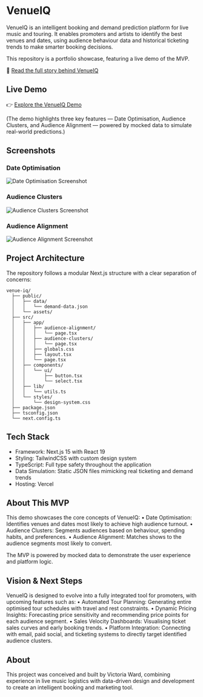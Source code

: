 #  VenueIQ

VenueIQ is an intelligent booking and demand prediction platform for live music and touring. It enables promoters and artists to identify the best venues and dates, using audience behaviour data and historical ticketing trends to make smarter booking decisions.

This repository is a portfolio showcase, featuring a live demo of the MVP.

📖 [Read the full story behind VenueIQ](https://www.notion.so/VenueIQ-2351d53cfded80e68a4afed09bd24c3e)

## Live Demo

👉 [Explore the VenueIQ Demo](https://venue-iq.vercel.app/)

(The demo highlights three key features — Date Optimisation, Audience Clusters, and Audience Alignment — powered by mocked data to simulate real-world predictions.)

## Screenshots

### Date Optimisation

![Date Optimisation Screenshot](public/screenshots/date-optimisation.png)

### Audience Clusters

![Audience Clusters Screenshot](public/screenshots/date-optimisation.png)

### Audience Alignment

![Audience Alignment Screenshot](public/screenshots/date-optimisation.png)

## Project Architecture

The repository follows a modular Next.js structure with a clear separation of concerns:

```
venue-iq/
  ├── public/
  │   ├── data/
  │   │   └── demand-data.json
  │   └── assets/
  ├── src/
  │   ├── app/
  │   │   ├── audience-alignment/
  │   │   │   └── page.tsx
  │   │   ├── audience-clusters/
  │   │   │   └── page.tsx
  │   │   ├── globals.css
  │   │   ├── layout.tsx
  │   │   └── page.tsx
  │   ├── components/
  │   │   └── ui/
  │   │       ├── button.tsx
  │   │       └── select.tsx
  │   ├── lib/
  │   │   └── utils.ts
  │   └── styles/
  │       └── design-system.css
  ├── package.json
  ├── tsconfig.json
  └── next.config.ts
```

## Tech Stack
  - Framework: Next.js 15 with React 19
  - Styling: TailwindCSS with custom design system
  - TypeScript: Full type safety throughout the application
  - Data Simulation: Static JSON files mimicking real ticketing
  and demand trends
  - Hosting: Vercel

## About This MVP

This demo showcases the core concepts of VenueIQ:
	•	Date Optimisation: Identifies venues and dates most likely to achieve high audience turnout.
	•	Audience Clusters: Segments audiences based on behaviour, spending habits, and preferences.
	•	Audience Alignment: Matches shows to the audience segments most likely to convert.

The MVP is powered by mocked data to demonstrate the user experience and platform logic.

## Vision & Next Steps

VenueIQ is designed to evolve into a fully integrated tool for promoters, with upcoming features such as:
	•	Automated Tour Planning: Generating entire optimised tour schedules with travel and rest constraints.
	•	Dynamic Pricing Insights: Forecasting price sensitivity and recommending price points for each audience segment.
	•	Sales Velocity Dashboards: Visualising ticket sales curves and early booking trends.
	•	Platform Integration: Connecting with email, paid social, and ticketing systems to directly target identified audience clusters.

## About

This project was conceived and built by Victoria Ward, combining experience in live music logistics with data-driven design and development to create an intelligent booking and marketing tool.
